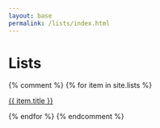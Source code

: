 ```yaml
---
layout: base
permalink: /lists/index.html
---
```

<div class="lists">
<h1>Lists</h1>
<a href="/lists/reading/"><i class="fa fa-book fa-5x" aria-hidden="true"></i></a>
<a href="/lists/movies/"><i class="fa fa-film fa-5x" aria-hidden="true"></i></a>
{% comment %}
{% for item in site.lists %}
  <p><a href="{{ item.url }}">{{ item.title }}</a></p>
{% endfor %}
{% endcomment %}
</div>